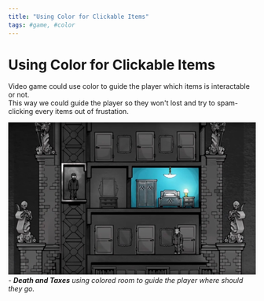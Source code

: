 ```yaml
---
title: "Using Color for Clickable Items"
tags: #game, #color
---
```


# Using Color for Clickable Items


Video game could use color to guide the player which items is interactable or not.  
This way we could guide the player so they won't lost and try to spam-clicking every items out of frustation.  

![Death and Taxes - The colored room is the place where you can go](../static/deathandtaxes-color.jpg)
*- **Death and Taxes** using colored room to guide the player where should they go.*